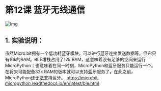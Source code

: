 # 第12课 蓝牙无线通信
![Img](/media/img-20230324175005.png)

## 1. 实验说明：
虽然Micro:bit拥有一个低功耗蓝牙模块，可以进行蓝牙连接发送数据等，但它只有16k的RAM。BLE堆栈占用了12k RAM，这意味着没有足够的空间来运行MicroPython；也意味着在同一时刻，MicroPython和蓝牙服务只能运行一个。
在将来可能配备32k RAM的版本就可以支持蓝牙服务了，在此之前，MicroPython还无法支持蓝牙。 
https://microbit-micropython.readthedocs.io/en/latest/ble.html